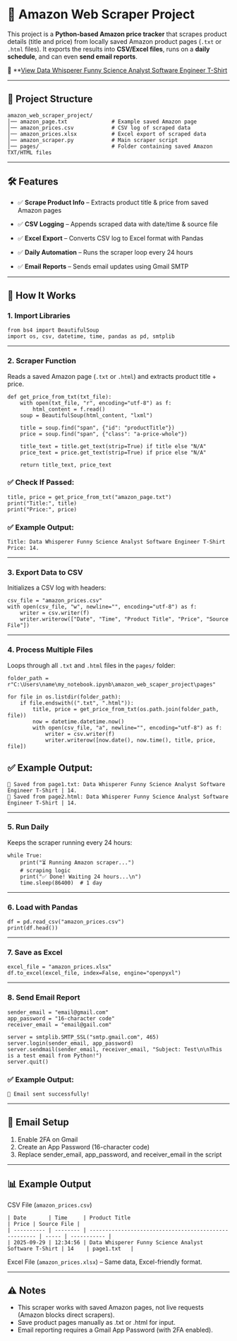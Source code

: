 # 🛒 Amazon Web Scraper Project

This project is a **Python-based Amazon price tracker** that scrapes product details (title and price) from locally saved Amazon product pages (`.txt` or `.html` files). It exports the results into **CSV/Excel files**, runs on a **daily schedule**, and can even **send email reports**.

🔗 **[View Data Whisperer Funny Science Analyst Software Engineer T-Shirt](https://www.amazon.com/Data-Whisperer-Funny-Science-Software/dp/B07L85PM3K/ref=sr_1_43?crid=15UVVSN239FDK&dib=eyJ2IjoiMSJ9.zTJ7b_RGZJyx9vSA5hv059bJeEtarnmm2ASvXooJ7b7MBdJLeStf2pOVVNq59z1OZr6xQYIi-3zJYDOvKms0CBCdmPKHwz9SODAqXYMRH9YHEjlTocQan-ctGHraK-8v7zJTZsLFnuFKJu1so-ec_1SyzeHOLfI8rmWlMJYlGUNO3Tyo9bhFRVkf1tPAogfdeia87RTIcXKmI7Ge5nBmt7YRNZDq4bIERGoEQB9KR-f2fD2B2gWLXQjsDFHEefhW3HYpdnDTAaDGEbW9uRYA6gZSjwS4pQK-n-rR2K_Ibmg.1JEw1LhRonoBsda8l_D38GzppAEGOh-rzohMUJ5GVag&dib_tag=se&keywords=data+funny&qid=1759000516&sprefix=data+funny+%2Caps%2C117&sr=8-43)

---

## 📂 Project Structure

```
amazon_web_scraper_project/
│── amazon_page.txt              # Example saved Amazon page
│── amazon_prices.csv            # CSV log of scraped data
│── amazon_prices.xlsx           # Excel export of scraped data
│── amazon_scraper.py            # Main scraper script
│── pages/                       # Folder containing saved Amazon TXT/HTML files
```

---

## 🛠️ Features

- ✅ **Scrape Product Info** – Extracts product title & price from saved Amazon pages

- ✅ **CSV Logging** – Appends scraped data with date/time & source file

- ✅ **Excel Export** – Converts CSV log to Excel format with Pandas

- ✅ **Daily Automation** – Runs the scraper loop every 24 hours

- ✅ **Email Reports** – Sends email updates using Gmail SMTP

---

## 🚀 How It Works

### 1. Import Libraries

```
from bs4 import BeautifulSoup
import os, csv, datetime, time, pandas as pd, smtplib
```
---

### 2. Scraper Function

Reads a saved Amazon page (`.txt` or `.html`) and extracts product title + price.

```
def get_price_from_txt(txt_file):
    with open(txt_file, "r", encoding="utf-8") as f:
        html_content = f.read()
    soup = BeautifulSoup(html_content, "lxml")

    title = soup.find("span", {"id": "productTitle"})
    price = soup.find("span", {"class": "a-price-whole"})

    title_text = title.get_text(strip=True) if title else "N/A"
    price_text = price.get_text(strip=True) if price else "N/A"

    return title_text, price_text
```

### ✅ Check If Passed:

```
title, price = get_price_from_txt("amazon_page.txt")
print("Title:", title)
print("Price:", price)
```

### ✅ Example Output:

```
Title: Data Whisperer Funny Science Analyst Software Engineer T-Shirt
Price: 14.
```

---

### 3. Export Data to CSV

Initializes a CSV log with headers:

```
csv_file = "amazon_prices.csv"
with open(csv_file, "w", newline="", encoding="utf-8") as f:
    writer = csv.writer(f)
    writer.writerow(["Date", "Time", "Product Title", "Price", "Source File"])
```

---

### 4. Process Multiple Files

Loops through all `.txt` and `.html` files in the `pages/` folder:

```
folder_path = r"C:\Users\name\my_notebook.ipynb\amazon_web_scaper_project\pages"

for file in os.listdir(folder_path):
    if file.endswith((".txt", ".html")):
        title, price = get_price_from_txt(os.path.join(folder_path, file))
        now = datetime.datetime.now()
        with open(csv_file, "a", newline="", encoding="utf-8") as f:
            writer = csv.writer(f)
            writer.writerow([now.date(), now.time(), title, price, file])
```

## ✅ Example Output:

```
💾 Saved from page1.txt: Data Whisperer Funny Science Analyst Software Engineer T-Shirt | 14.
💾 Saved from page2.html: Data Whisperer Funny Science Analyst Software Engineer T-Shirt | 14.
```

---

### 5. Run Daily

Keeps the scraper running every 24 hours:

```
while True:
    print("⏳ Running Amazon scraper...")
    # scraping logic
    print("✅ Done! Waiting 24 hours...\n")
    time.sleep(86400)  # 1 day
```

---

### 6. Load with Pandas

```
df = pd.read_csv("amazon_prices.csv")
print(df.head())
```

---

### 7. Save as Excel

```
excel_file = "amazon_prices.xlsx"
df.to_excel(excel_file, index=False, engine="openpyxl")
```

---

### 8. Send Email Report

```
sender_email = "email@gmail.com"
app_password = "16-character code"
receiver_email = "email@gail.com"

server = smtplib.SMTP_SSL("smtp.gmail.com", 465)
server.login(sender_email, app_password)
server.sendmail(sender_email, receiver_email, "Subject: Test\n\nThis is a test email from Python!")
server.quit()
```

### ✅ Example Output:

```
📧 Email sent successfully!
```

---

## 📧 Email Setup

1. Enable 2FA on Gmail
2. Create an App Password (16-character code)
3. Replace sender_email, app_password, and receiver_email in the script

---

## 📊 Example Output
CSV File (`amazon_prices.csv`)

```
| Date       | Time     | Product Title                                         | Price | Source File |
| ---------- | -------- | ----------------------------------------------------- | ----- | ----------- |
| 2025-09-29 | 12:34:56 | Data Whisperer Funny Science Analyst Software T-Shirt | 14    | page1.txt   |
```

Excel File (`amazon_prices.xlsx`) – Same data, Excel-friendly format.

---

## ⚠️ Notes

- This scraper works with saved Amazon pages, not live requests (Amazon blocks direct scrapers).
- Save product pages manually as .txt or .html for input.
- Email reporting requires a Gmail App Password (with 2FA enabled).
